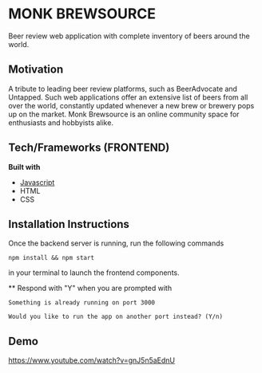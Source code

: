 # MONK BREWSOURCE
Beer review web application with complete inventory of beers around the world.

## Motivation
A tribute to leading beer review platforms, such as BeerAdvocate and Untapped. Such web applications offer an extensive list 
of beers from all over the world, constantly updated whenever a new brew or brewery pops up on the market. Monk Brewsource is
an online community space for enthusiasts and hobbyists alike.

## Tech/Frameworks (FRONTEND)
<b>Built with</b>
- [Javascript](https://www.javascript.com/)
- HTML
- CSS

## Installation Instructions
Once the backend server is running, run the following commands 
```
npm install && npm start
```
in your terminal to launch the frontend components.


** Respond with "Y"  when you are prompted with
```
Something is already running on port 3000

Would you like to run the app on another port instead? (Y/n)
```

## Demo
https://www.youtube.com/watch?v=gnJ5n5aEdnU
